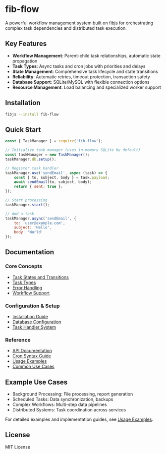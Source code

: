 # fib-flow

A powerful workflow management system built on fibjs for orchestrating complex task dependencies and distributed task execution.

## Key Features

- **Workflow Management**: Parent-child task relationships, automatic state propagation
- **Task Types**: Async tasks and cron jobs with priorities and delays
- **State Management**: Comprehensive task lifecycle and state transitions
- **Reliability**: Automatic retries, timeout protection, transaction safety
- **Database Support**: SQLite/MySQL with flexible connection options
- **Resource Management**: Load balancing and specialized worker support

## Installation

```bash
fibjs --install fib-flow
```

## Quick Start

```javascript
const { TaskManager } = require('fib-flow');

// Initialize task manager (uses in-memory SQLite by default)
const taskManager = new TaskManager();
taskManager.db.setup();

// Register task handler
taskManager.use('sendEmail', async (task) => {
    const { to, subject, body } = task.payload;
    await sendEmail(to, subject, body);
    return { sent: true };
});

// Start processing
taskManager.start();

// Add a task
taskManager.async('sendEmail', {
    to: 'user@example.com',
    subject: 'Hello',
    body: 'World'
});
```

## Documentation

### Core Concepts
- [Task States and Transitions](docs/core-concepts.md#task-states-and-transitions)
- [Task Types](docs/core-concepts.md#task-types)
- [Error Handling](docs/core-concepts.md#error-handling)
- [Workflow Support](docs/workflow-guide.md)

### Configuration & Setup
- [Installation Guide](docs/installation.md)
- [Database Configuration](docs/database-config.md)
- [Task Handler System](docs/task-handler.md)

### Reference
- [API Documentation](docs/api-reference.md)
- [Cron Syntax Guide](docs/cron-syntax.md)
- [Usage Examples](docs/usage-examples.md)
- [Common Use Cases](docs/use-cases.md)

## Example Use Cases

- Background Processing: File processing, report generation
- Scheduled Tasks: Data synchronization, backups
- Complex Workflows: Multi-step data pipelines
- Distributed Systems: Task coordination across services

For detailed examples and implementation guides, see [Usage Examples](docs/usage-examples.md).

## License

MIT License
